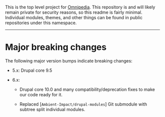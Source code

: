 This is the top level project for [Omnipedia](https://omnipedia.app/). This
repository is and will likely remain private for security reasons, so this
readme is fairly minimal. Individual modules, themes, and other things can be
found in public repositories under this namespace.

----

# Major breaking changes

The following major version bumps indicate breaking changes:

* 5.x: Drupal core 9.5

* 6.x:

  * Drupal core 10.0 and many compatibility/deprecation fixes to make our code ready for it.

  * Replaced [`Ambient-Impact/drupal-modules`] Git submodule with subtree split individual modules.
